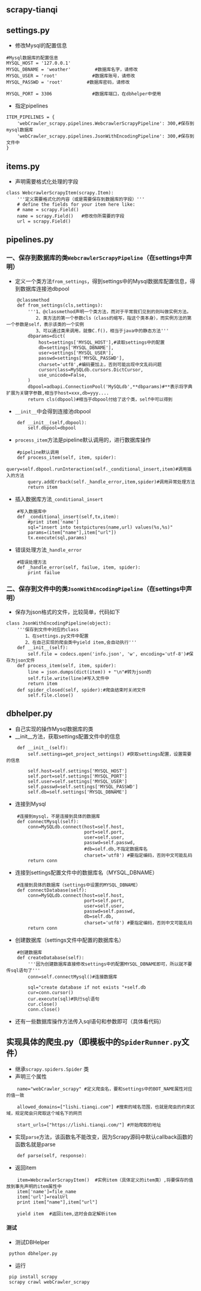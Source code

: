 ## scrapy-tianqi


## settings.py
 - 修改Mysql的配置信息
``` stylus
#Mysql数据库的配置信息
MYSQL_HOST = '127.0.0.1'
MYSQL_DBNAME = 'weather'         #数据库名字，请修改
MYSQL_USER = 'root'             #数据库账号，请修改 
MYSQL_PASSWD = 'root'         #数据库密码，请修改

MYSQL_PORT = 3306               #数据库端口，在dbhelper中使用
```
 - 指定pipelines

``` stylus
ITEM_PIPELINES = {
    'webCrawler_scrapy.pipelines.WebcrawlerScrapyPipeline': 300,#保存到mysql数据库
    'webCrawler_scrapy.pipelines.JsonWithEncodingPipeline': 300,#保存到文件中
}
```


## items.py
 - 声明需要格式化处理的字段

``` stylus
class WebcrawlerScrapyItem(scrapy.Item):
    '''定义需要格式化的内容（或是需要保存到数据库的字段）'''
    # define the fields for your item here like:
    # name = scrapy.Field()
    name = scrapy.Field()   #修改你所需要的字段
    url = scrapy.Field()
```

## pipelines.py

### 一、保存到数据库的类`WebcrawlerScrapyPipeline`（在settings中声明）
 - 定义一个类方法`from_settings`，得到settings中的Mysql数据库配置信息，得到数据库连接池dbpool
 
``` stylus
    @classmethod
    def from_settings(cls,settings):
        '''1、@classmethod声明一个类方法，而对于平常我们见到的则叫做实例方法。 
           2、类方法的第一个参数cls（class的缩写，指这个类本身），而实例方法的第一个参数是self，表示该类的一个实例
           3、可以通过类来调用，就像C.f()，相当于java中的静态方法'''
        dbparams=dict(
            host=settings['MYSQL_HOST'],#读取settings中的配置
            db=settings['MYSQL_DBNAME'],
            user=settings['MYSQL_USER'],
            passwd=settings['MYSQL_PASSWD'],
            charset='utf8',#编码要加上，否则可能出现中文乱码问题
            cursorclass=MySQLdb.cursors.DictCursor,
            use_unicode=False,
        )
        dbpool=adbapi.ConnectionPool('MySQLdb',**dbparams)#**表示将字典扩展为关键字参数,相当于host=xxx,db=yyy....
        return cls(dbpool)#相当于dbpool付给了这个类，self中可以得到
```
 - `__init__`中会得到连接池dbpool
 

``` stylus
    def __init__(self,dbpool):
        self.dbpool=dbpool
```
 - `process_item`方法是pipeline默认调用的，进行数据库操作
 

``` stylus
    #pipeline默认调用
    def process_item(self, item, spider):
        query=self.dbpool.runInteraction(self._conditional_insert,item)#调用插入的方法
        query.addErrback(self._handle_error,item,spider)#调用异常处理方法
        return item
```
 - 插入数据库方法`_conditional_insert`
 

``` stylus
    #写入数据库中
    def _conditional_insert(self,tx,item):
        #print item['name']
        sql="insert into testpictures(name,url) values(%s,%s)"
        params=(item["name"],item["url"])
        tx.execute(sql,params)
```
 - 错误处理方法`_handle_error`
 

``` stylus
    #错误处理方法
    def _handle_error(self, failue, item, spider):
        print failue
```

### 二、保存到文件中的类`JsonWithEncodingPipeline`（在settings中声明）

 - 保存为json格式的文件，比较简单，代码如下
 

``` stylus
class JsonWithEncodingPipeline(object):
    '''保存到文件中对应的class
       1、在settings.py文件中配置
       2、在自己实现的爬虫类中yield item,会自动执行'''    
    def __init__(self):
        self.file = codecs.open('info.json', 'w', encoding='utf-8')#保存为json文件
    def process_item(self, item, spider):
        line = json.dumps(dict(item)) + "\n"#转为json的
        self.file.write(line)#写入文件中
        return item
    def spider_closed(self, spider):#爬虫结束时关闭文件
        self.file.close()
```


## dbhelper.py

 - 自己实现的操作Mysql数据库的类
 - __init__方法，获取settings配置文件中的信息
 

``` stylus
    def __init__(self):
        self.settings=get_project_settings() #获取settings配置，设置需要的信息
        
        self.host=self.settings['MYSQL_HOST']
        self.port=self.settings['MYSQL_PORT']
        self.user=self.settings['MYSQL_USER']
        self.passwd=self.settings['MYSQL_PASSWD']
        self.db=self.settings['MYSQL_DBNAME']
```
 - 连接到Mysql
 

``` stylus
    #连接到mysql，不是连接到具体的数据库
    def connectMysql(self):
        conn=MySQLdb.connect(host=self.host,
                             port=self.port,
                             user=self.user,
                             passwd=self.passwd,
                             #db=self.db,不指定数据库名
                             charset='utf8') #要指定编码，否则中文可能乱码
        return conn
```
 - 连接到settings配置文件中的数据库名（MYSQL_DBNAME）

``` stylus
    #连接到具体的数据库（settings中设置的MYSQL_DBNAME）
    def connectDatabase(self):
        conn=MySQLdb.connect(host=self.host,
                             port=self.port,
                             user=self.user,
                             passwd=self.passwd,
                             db=self.db,
                             charset='utf8') #要指定编码，否则中文可能乱码
        return conn 
```
 - 创建数据库（settings文件中配置的数据库名）
 

``` stylus
    #创建数据库
    def createDatabase(self):
        '''因为创建数据库直接修改settings中的配置MYSQL_DBNAME即可，所以就不要传sql语句了'''
        conn=self.connectMysql()#连接数据库
        
        sql="create database if not exists "+self.db
        cur=conn.cursor()
        cur.execute(sql)#执行sql语句
        cur.close()
        conn.close()
```
 - 还有一些数据库操作方法传入sql语句和参数即可（具体看代码）

## 实现具体的爬虫.py（即模板中的`SpiderRunner.py`文件）
 - 继承`scrapy.spiders.Spider` 类
 - 声明三个属性
 

``` stylus
    name="webCrawler_scrapy" #定义爬虫名，要和settings中的BOT_NAME属性对应的值一致
    
    allowed_domains=["lishi.tianqi.com"] #搜索的域名范围，也就是爬虫的约束区域，规定爬虫只爬取这个域名下的网页
    
    start_urls=["https://lishi.tianqi.com/"] #开始爬取的地址

```
 - 实现`parse`方法，该函数名不能改变，因为Scrapy源码中默认callback函数的函数名就是parse
 

``` stylus
    def parse(self, response):
```
 - 返回item
 

``` stylus
    item=WebcrawlerScrapyItem()  #实例item（具体定义的item类）,将要保存的值放到事先声明的item属性中
    item['name']=file_name 
    item['url']=realUrl
    print item["name"],item["url"]    
                    
    yield item  #返回item,这时会自定解析item
```

#### 测试

- 测试DBHelper

```
 python dbhelper.py
```
- 运行
```
 pip install scrapy
 scrapy crawl webCrawler_scrapy
``` 


